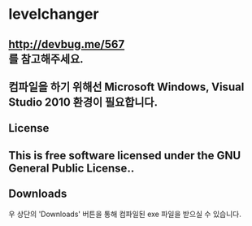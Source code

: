 levelchanger
============
<a href="http://devbug.me/567" target="_blank">http://devbug.me/567</a>
<br />를 참고해주세요.
<br />
<br />컴파일을 하기 위해선 Microsoft Windows, Visual Studio 2010 환경이 필요합니다.
<br />
<br />
License
-------
This is free software licensed under the GNU General Public License..
<br />
<br />
Downloads
---------
우 상단의 'Downloads' 버튼을 통해 컴파일된 exe 파일을 받으실 수 있습니다.
<br />
<br />
<br />
